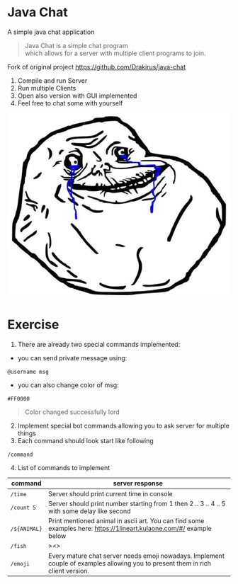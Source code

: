 # Java Chat
A simple java chat application

> Java Chat is a simple chat program  
> which allows for a server with multiple
> client programs to join.

Fork of original project https://github.com/Drakirus/java-chat

1. Compile and run Server
2. Run multiple Clients 
3. Open also version with GUI implemented
4. Feel free to chat some with yourself

![forever.jpeg](forever.jpeg)

# Exercise

1. There are already two special commands implemented:
- you can send private message using:
```
@username msg
```
- you can also change color of msg:
```
#FF0000
```
> Color changed successfully lord
2. Implement special bot commands allowing you to ask server for multiple things
3. Each command should look start like following
```
/command
```
4. List of commands to implement

| command | server response |
|---------|-----------------|
| `/time` | Server should print current time in console |
| `/count 5` | Server should print number starting from 1 then 2 .. 3 .. 4 .. 5 with some delay like second |
| `/${ANIMAL}` | Print mentioned animal in ascii art. You can find some examples here: https://1lineart.kulaone.com/#/ example below|
| `/fish` | ><> |
| `/emoji` | Every mature chat server needs emoji nowadays. Implement couple of examples allowing you to present them in rich client version. |



